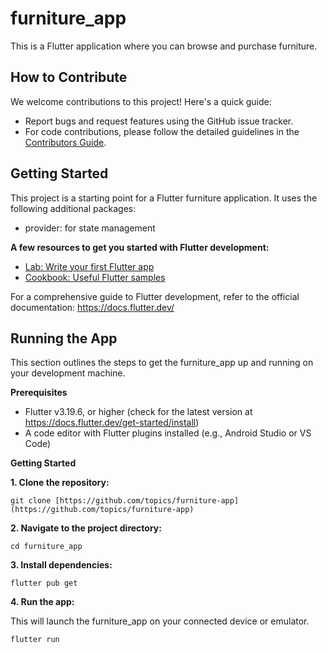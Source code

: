 # furniture_app

This is a Flutter application where you can browse and purchase furniture.

## How to Contribute

We welcome contributions to this project! Here's a quick guide:

* Report bugs and request features using the GitHub issue tracker.
* For code contributions, please follow the detailed guidelines in the [Contributors Guide](https://github.com/aaron-muti-420/First-Flutter-Project/blob/main/Contributors_Guide.md).

## Getting Started

This project is a starting point for a Flutter furniture application. It uses the following additional packages:

* provider: for state management

**A few resources to get you started with Flutter development:**

- [Lab: Write your first Flutter app](https://flutter.dev/docs/get-started/codelab)
- [Cookbook: Useful Flutter samples](https://flutter.dev/docs/cookbook)

For a comprehensive guide to Flutter development, refer to the official documentation: https://docs.flutter.dev/

## Running the App

This section outlines the steps to get the furniture_app up and running on your development machine.

**Prerequisites**

* Flutter v3.19.6, or higher (check for the latest version at https://docs.flutter.dev/get-started/install)
* A code editor with Flutter plugins installed (e.g., Android Studio or VS Code)

**Getting Started**

**1. **Clone the repository:****

`git clone [https://github.com/topics/furniture-app](https://github.com/topics/furniture-app)`

**2. **Navigate to the project directory:****

`cd furniture_app`


**3. Install dependencies:**

`flutter pub get`

**4. Run the app:**

This will launch the furniture_app on your connected device or emulator.

`flutter run`
